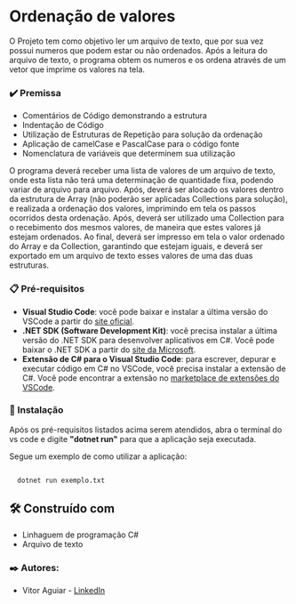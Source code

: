 <h1>Ordenação de valores</h1>
<p>O Projeto tem como objetivo ler um arquivo de texto, que por sua vez possui numeros que podem estar ou não ordenados. Após a leitura do arquivo de texto, o programa obtem os numeros e os ordena através de um vetor que imprime os valores na tela.</p>
<h3>✔️ Premissa</h3>
<ul>
  <li>Comentários de Código demonstrando a estrutura</li>
  <li>Indentação de Código</li>
  <li>Utilização de Estruturas de Repetição para solução da ordenação</li>
  <li>Aplicação de camelCase e PascalCase para o código fonte</li>
  <li>Nomenclatura de variáveis que determinem sua utilização</li>
</ul>
<p>O programa deverá receber uma lista de valores de um arquivo de texto, onde esta lista não terá uma determinação de quantidade fixa, podendo variar de arquivo para arquivo. Após, deverá ser alocado os valores dentro da estrutura de Array (não poderão ser aplicadas Collections para solução), e realizada a ordenação dos valores, imprimindo em tela os passos ocorridos desta ordenação. Após, deverá ser utilizado uma Collection para o recebimento dos mesmos valores, de maneira que estes valores já estejam ordenados. Ao final, deverá ser impresso em tela o valor ordenado do Array e da Collection, garantindo que estejam iguais, e deverá ser exportado em um arquivo de texto esses valores de uma das duas estruturas.</p>
<h3>📋 Pré-requisitos</h3>
<ul>
  <li><strong>Visual Studio Code</strong>: você pode baixar e instalar a última versão do VSCode a partir do <a href="https://code.visualstudio.com/">site oficial</a>.</li>
  <li><strong>.NET SDK (Software Development Kit)</strong>: você precisa instalar a última versão do .NET SDK para desenvolver aplicativos em C#. Você pode baixar o .NET SDK a partir do <a href="https://dotnet.microsoft.com/download">site da Microsoft</a>.</li>
  <li><strong>Extensão de C# para o Visual Studio Code</strong>: para escrever, depurar e executar código em C# no VSCode, você precisa instalar a extensão de C#. Você pode encontrar a extensão no <a href="https://marketplace.visualstudio.com/items?itemName=ms-vscode.csharp">marketplace de extensões do VSCode</a>.</li>
</ul>
<h3>🔧 Instalação</h3>
<p>Após os pré-requisitos listados acima serem atendidos, abra o terminal do vs code e digite <strong>"dotnet run"</strong> para que a aplicação seja executada.</p>
<p>Segue um exemplo de como utilizar a aplicação:</p>
<code>
  dotnet run exemplo.txt
</code>
<h2>🛠️ Construído com</h2>
<ul>
  <li>Linhaguem de programação C#</li>
  <li>Arquivo de texto</li>
</ul>
<h3>✒️ Autores:</h3>

<ul>
	<li>Vitor Aguiar - <a href="www.linkedin.com/in/vitor-aguiar-ab3937192/">LinkedIn</a></li>
</ul>
